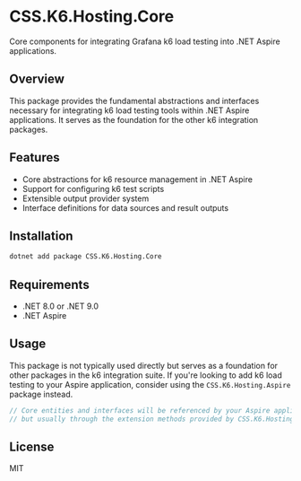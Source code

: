 ﻿# CSS.K6.Hosting.Core

Core components for integrating Grafana k6 load testing into .NET Aspire applications.

## Overview

This package provides the fundamental abstractions and interfaces necessary for integrating k6 load testing tools within .NET Aspire applications. It serves as the foundation for the other k6 integration packages.

## Features

- Core abstractions for k6 resource management in .NET Aspire
- Support for configuring k6 test scripts
- Extensible output provider system
- Interface definitions for data sources and result outputs

## Installation

```bash
dotnet add package CSS.K6.Hosting.Core
```

## Requirements

- .NET 8.0 or .NET 9.0
- .NET Aspire

## Usage

This package is not typically used directly but serves as a foundation for other packages in the k6 integration suite. If you're looking to add k6 load testing to your Aspire application, consider using the `CSS.K6.Hosting.Aspire` package instead.

```csharp
// Core entities and interfaces will be referenced by your Aspire applications
// but usually through the extension methods provided by CSS.K6.Hosting.Aspire
```

## License

MIT